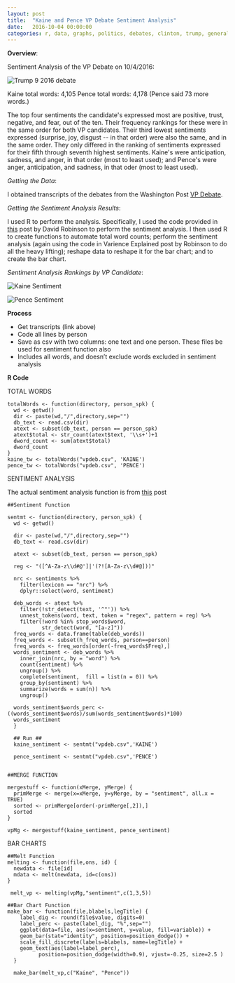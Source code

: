 ```yaml
---
layout: post
title:  "Kaine and Pence VP Debate Sentiment Analysis"
date:   2016-10-04 00:00:00
categories: r, data, graphs, politics, debates, clinton, trump, general election, kaine, pence
---
```


**Overview**: 

Sentiment Analysis of the VP Debate on 10/4/2016: 

![Trump 9 2016 debate ](http://khasachi.com/images/vp_barchart.png)

Kaine total words: 4,105
Pence total words: 4,178
(Pence said 73 more words.)

The top four sentiments the candidate's expressed most are positive, trust, negative, and fear, out of the ten. Their frequency rankings for these were in the same order for both VP candidates. Their third lowest sentiments expressed (surprise, joy, disgust -- in that order) were also the same, and in the same order. They only differed in the ranking of sentiments expressed for their fifth through seventh highest sentiments. Kaine's were anticipation, sadness, and anger, in that order (most to least used); and Pence's were anger, anticipation, and sadness, in that oder (most to least used).

*Getting the Data*: 

I obtained transcripts of the debates from the Washington Post [VP Debate](https://www.washingtonpost.com/news/the-fix/wp/2016/10/04/the-mike-pence-vs-tim-kaine-vice-presidential-debate-transcript-annotated/).

*Getting the Sentiment Analysis Results*: 

I used R to perform the analysis. Specifically, I used the code provided in [this](http://varianceexplained.org/r/trump-tweets/) post by David Robinson to perform the sentiment analysis. I then used R to create functions to automate total word counts; perform the sentiment analysis (again using the code in Varience Explained post by Robinson to do all the heavy lifting); reshape data to reshape it for the bar chart; and to create the bar chart. 

*Sentiment Analysis Rankings by VP Candidate*: 

![Kaine Sentiment](http://khasachi.com/images/kaine_sentiment.png)

![Pence Sentiment](http://khasachi.com/images/pence_sentiment.png)

**Process**

* Get transcripts (link above)
* Code all lines by person 
* Save as csv with two columns: one text and one person. These files be used for sentiment function also 
* Includes all words, and doesn’t exclude words excluded in sentiment analysis

**R Code**

TOTAL WORDS

    totalWords <- function(directory, person_spk) {
      wd <- getwd()
      dir <- paste(wd,"/",directory,sep="")
      db_text <- read.csv(dir)
      atext <- subset(db_text, person == person_spk)
      atext$total <- str_count(atext$text, '\\s+')+1
      dword_count <- sum(atext$total)
      dword_count  
    }
    kaine_tw <- totalWords("vpdeb.csv", 'KAINE')
    pence_tw <- totalWords("vpdeb.csv", 'PENCE')


SENTIMENT ANALYSIS

The actual sentiment analysis function is from [this](http://varianceexplained.org/r/trump-tweets/) post

    ##Sentiment Function 

    sentmt <- function(directory, person_spk) {
      wd <- getwd()
  
      dir <- paste(wd,"/",directory,sep="")
      db_text <- read.csv(dir)
      
      atext <- subset(db_text, person == person_spk)
      
      reg <- "([^A-Za-z\\d#@']|'(?![A-Za-z\\d#@]))"
  
      nrc <- sentiments %>%
        filter(lexicon == "nrc") %>%
        dplyr::select(word, sentiment)
      
      deb_words <- atext %>%
        filter(!str_detect(text, '^"')) %>%
        unnest_tokens(word, text, token = "regex", pattern = reg) %>%
        filter(!word %in% stop_words$word,
               str_detect(word, "[a-z]"))
      freq_words <- data.frame(table(deb_words))
      freq_words <- subset(h_freq_words, person==person)
      freq_words <- freq_words[order(-freq_words$Freq),]
      words_sentiment <- deb_words %>%
        inner_join(nrc, by = "word") %>%
        count(sentiment) %>%
        ungroup() %>%
        complete(sentiment,  fill = list(n = 0)) %>%
        group_by(sentiment) %>%
        summarize(words = sum(n)) %>%
        ungroup()
  
      words_sentiment$words_perc <- ((words_sentiment$words)/sum(words_sentiment$words)*100)
      words_sentiment
      }
      
      ## Run ##
      kaine_sentiment <- sentmt("vpdeb.csv",'KAINE')

      pence_sentiment <- sentmt("vpdeb.csv",'PENCE')


    ##MERGE FUNCTION

    mergestuff <- function(xMerge, yMerge) {
      primMerge <- merge(x=xMerge, y=yMerge, by = "sentiment", all.x = TRUE)
      sorted <- primMerge[order(-primMerge[,2]),]
      sorted
    }
    
    vpMg <- mergestuff(kaine_sentiment, pence_sentiment)

BAR CHARTS

    ##Melt Function
    melting <- function(file,ons, id) {
      newdata <- file[id]
      mdata <- melt(newdata, id=c(ons))  
    }

     melt_vp <- melting(vpMg,"sentiment",c(1,3,5))
     
    ##Bar Chart Function 
    make_bar <- function(file,blabels,legTitle) {
        label_dig <- round(file$value, digits=0)
        label_perc <- paste(label_dig, "%",sep="")
        ggplot(data=file, aes(x=sentiment, y=value, fill=variable)) +
        geom_bar(stat="identity", position=position_dodge()) + 
        scale_fill_discrete(labels=blabels, name=legTitle) + 
        geom_text(aes(label=label_perc),
              position=position_dodge(width=0.9), vjust=-0.25, size=2.5 )
      }

      make_bar(melt_vp,c("Kaine", "Pence"))

